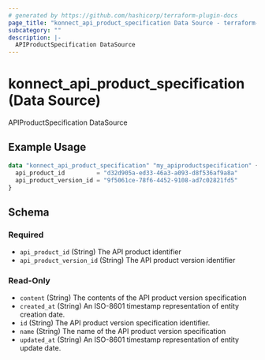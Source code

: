 ```yaml
---
# generated by https://github.com/hashicorp/terraform-plugin-docs
page_title: "konnect_api_product_specification Data Source - terraform-provider-konnect"
subcategory: ""
description: |-
  APIProductSpecification DataSource
---
```


# konnect_api_product_specification (Data Source)

APIProductSpecification DataSource

## Example Usage

```terraform
data "konnect_api_product_specification" "my_apiproductspecification" {
  api_product_id         = "d32d905a-ed33-46a3-a093-d8f536af9a8a"
  api_product_version_id = "9f5061ce-78f6-4452-9108-ad7c02821fd5"
}
```

<!-- schema generated by tfplugindocs -->
## Schema

### Required

- `api_product_id` (String) The API product identifier
- `api_product_version_id` (String) The API product version identifier

### Read-Only

- `content` (String) The contents of the API product version specification
- `created_at` (String) An ISO-8601 timestamp representation of entity creation date.
- `id` (String) The API product version specification identifier.
- `name` (String) The name of the API product version specification
- `updated_at` (String) An ISO-8601 timestamp representation of entity update date.
